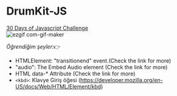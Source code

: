 # DrumKit-JS
[30 Days of Javascript Challenge](https://www.youtube.com/watch?v=VuN8qwZoego&list=PLu8EoSxDXHP6CGK4YVJhL_VWetA865GOH)
 <br>
 ![ezgif com-gif-maker](https://user-images.githubusercontent.com/50294199/103650622-5de32c80-4f71-11eb-9e2c-486ca0a8e075.gif)
 
*Öğrendiğim şeyler:*👉

- HTMLElement: "transitionend" event.(Check the link for more)
- "audio": The Embed Audio element (Check the link for more)
- HTML data-* Attribute (Check the link for more)
- `<kbd>`: Klavye Giriş öğesi (https://developer.mozilla.org/en-US/docs/Web/HTML/Element/kbd)

